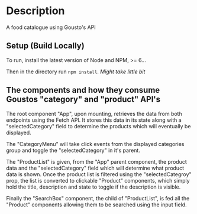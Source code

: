 Description
====================

A food catalogue using Gousto's API

Setup (Build Locally)
---------------------

To run, install the latest version of Node and NPM, >= 6.*.*.

Then in the directory run ```npm install```. *Might take little bit*

The components and how they consume Goustos "category" and "product" API's
---------------------

The root component "App", upon mounting, retrieves the data from both endpoints using the Fetch API.
It stores this data in its state along with a "selectedCategory" field to determine the products which will eventually be displayed.

The "CategoryMenu" will take click events from the displayed categories group and toggle the "selectedCategory" in it's parent.

The "ProductList" is given, from the "App" parent component, the product data and the "selectedCategory" field which will determine what product data is shown.
Once the product list is filtered using the "selectedCategroy" prop, the list is converted to clickable "Product" components, which simply hold the title, description and state to toggle if the description is visible.

Finally the "SearchBox" component, the child of "ProductList", is fed all the "Product" components
allowing them to be searched using the input field. 